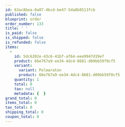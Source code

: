 ```yaml
---
id: 63ac8bea-0a07-4bcd-be47-5da8b8513fcb
published: false
blueprint: order
order_number: 133
title: ' '
is_paid: false
is_shipped: false
is_refunded: false
items:
  -
    id: 5dc6202e-43c6-41bf-af64-eee9947d19e7
    product: 66e767a9-ee34-4dc4-8681-d09bb59f0cf5
    variant:
      variant: Polmaraton
      product: 66e767a9-ee34-4dc4-8681-d09bb59f0cf5
    quantity: 1
    total: 0
    tax: null
    metadata: {  }
grand_total: 0
items_total: 0
tax_total: 0
shipping_total: 0
coupon_total: 0
---
```

